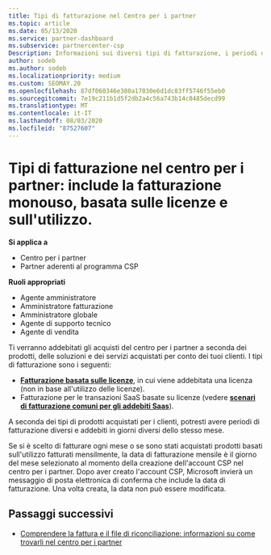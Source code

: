 ```yaml
---
title: Tipi di fatturazione nel Centro per i partner
ms.topic: article
ms.date: 05/13/2020
ms.service: partner-dashboard
ms.subservice: partnercenter-csp
Description: Informazioni sui diversi tipi di fatturazione, i periodi di fatturazione e le date di fatturazione che potrebbero essere visualizzati nel centro per i partner.
author: sodeb
ms.author: sodeb
ms.localizationpriority: medium
ms.custom: SEOMAY.20
ms.openlocfilehash: 87df060346e380a17030e6d1dc83ff5746f55eb0
ms.sourcegitcommit: 7e19c211b1d5f2db2a4c56a743b14c8485decd99
ms.translationtype: MT
ms.contentlocale: it-IT
ms.lasthandoff: 08/03/2020
ms.locfileid: "87527607"
---
```

# <a name="types-of-billing-in-partner-center---includes-license-based-usage-based-and-one-time-billing"></a>Tipi di fatturazione nel centro per i partner: include la fatturazione monouso, basata sulle licenze e sull'utilizzo.

**Si applica a**

- Centro per i partner
- Partner aderenti al programma CSP

**Ruoli appropriati**

- Agente amministratore
- Amministratore fatturazione
- Amministratore globale
- Agente di supporto tecnico
- Agente di vendita

Ti verranno addebitati gli acquisti del centro per i partner a seconda dei prodotti, delle soluzioni e dei servizi acquistati per conto dei tuoi clienti. I tipi di fatturazione sono i seguenti:

- [**Fatturazione basata sulle licenze**](license-based-billing.md), in cui viene addebitata una licenza (non in base all'utilizzo delle licenze).
- Fatturazione per le transazioni SaaS basate su licenze (vedere [**scenari di fatturazione comuni per gli addebiti Saas**](common-billing-scenarios-saas.md)).

A seconda dei tipi di prodotti acquistati per i clienti, potresti avere periodi di fatturazione diversi e addebiti in giorni diversi dello stesso mese.

Se si è scelto di fatturare ogni mese o se sono stati acquistati prodotti basati sull'utilizzo fatturati mensilmente, la data di fatturazione mensile è il giorno del mese selezionato al momento della creazione dell'account CSP nel centro per i partner. Dopo aver creato l'account CSP, Microsoft invierà un messaggio di posta elettronica di conferma che include la data di fatturazione. Una volta creata, la data non può essere modificata.

## <a name="next-steps"></a>Passaggi successivi

- [Comprendere la fattura e il file di riconciliazione: informazioni su come trovarli nel centro per i partner](read-your-bill.md)